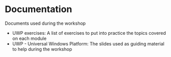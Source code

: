 # Documentation
Documents used during the workshop
- UWP exercises: A list of exercises to put into practice the topics covered on each module
- UWP - Universal Windows Platform: The slides used as guiding material to help during the workshop